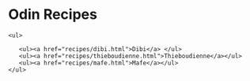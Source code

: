 <!DOCTYPE html>
<html lang="en">
  <head>
    <meta charset="UTF-8">
    <title>Senegelese Dishes</title>
  </head>
  
  <body>
    <h1>Odin Recipes</h1>

    <ul>

       <ul><a href="recipes/dibi.html">Dibi</a> </ul>
       <ul><a href="recipes/thieboudienne.html">Thieboudienne</a></ul>
       <ul><a href="recipes/mafe.html">Mafe</a></ul>
    </ul>
        
  </body>
</html>
